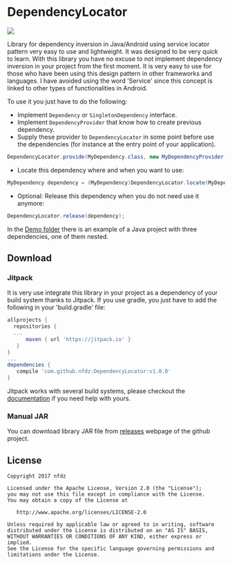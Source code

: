 # DependencyLocator
[![](https://jitpack.io/v/nfdz/DependencyLocator.svg)](https://jitpack.io/#nfdz/DependencyLocator)

Library for dependency inversion in Java/Android using service locator pattern very easy to use and lightweight. It was designed to be very quick to learn. With this library you have no excuse to not implement dependency inversion in your project from the first moment. It is very easy to use for those who have been using this design pattern in other frameworks and languages. I have avoided using the word 'Service' since this concept is linked to other types of functionalities in Android.

To use it you just have to do the following:

 * Implement `Dependency` or  `SingletonDependency` interface.
 * Implement `DependencyProvider` that know how to create previous dependency.
 * Supply these provider to `DependencyLocator` in some point before use the dependencies (for instance at the entry point of your application).
```java
DependencyLocator.provide(MyDependency.class, new MyDependencyProvider());
```
 * Locate this dependency where and when you want to use:
```java
MyDependency dependency = (MyDependency)DependencyLocator.locate(MyDependency.class);
```
 * Optional: Release this dependency when you do not need use it anymore:
```java
DependencyLocator.release(dependency);
```

In the [Demo folder](https://github.com/nfdz/DependencyLocator/tree/master/Demo) there is an example of a Java project with three dependencies, one of them nested.

## Download

### Jitpack

It is very use integrate this library in your project as a dependency of your build system thanks to Jitpack. If you use gradle, you just have to add the following in your 'build.gradle' file:

   ```gradle
   allprojects {
	 repositories {
	 ...
         maven { url 'https://jitpack.io' }
      }
   }
   ...
   dependencies {
      compile 'com.github.nfdz:DependencyLocator:v1.0.0'
   }
   ```

Jitpack works with several build systems, please checkout the [documentation](https://jitpack.io/docs/BUILDING/) if you need help with yours.

### Manual JAR

You can download library JAR file from [releases](https://github.com/nfdz/DependencyLocator/releases) webpage of the github project.

## License

    Copyright 2017 nfdz

    Licensed under the Apache License, Version 2.0 (the "License");
    you may not use this file except in compliance with the License.
    You may obtain a copy of the License at

       http://www.apache.org/licenses/LICENSE-2.0

    Unless required by applicable law or agreed to in writing, software
    distributed under the License is distributed on an "AS IS" BASIS,
    WITHOUT WARRANTIES OR CONDITIONS OF ANY KIND, either express or implied.
    See the License for the specific language governing permissions and
    limitations under the License.
